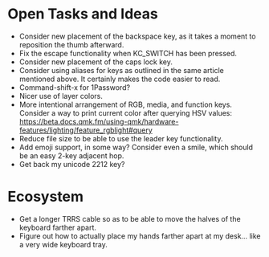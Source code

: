 # Open Tasks and Ideas

* Consider new placement of the backspace key, as it takes a moment
  to reposition the thumb afterward.
* Fix the escape functionality when KC_SWITCH has been pressed.
* Consider new placement of the caps lock key.
* Consider using aliases for keys as outlined in the same article mentioned above.
  It certainly makes the code easier to read.
* Command-shift-x for 1Password?
* Nicer use of layer colors.
* More intentional arrangement of RGB, media, and function keys.
  Consider a way to print current color after querying HSV values:
  https://beta.docs.qmk.fm/using-qmk/hardware-features/lighting/feature_rgblight#query
* Reduce file size to be able to use the leader key functionality.
* Add emoji support, in some way?
  Consider even a smile, which should be an easy 2-key adjacent hop.
* Get back my unicode 2212 key?

# Ecosystem

* Get a longer TRRS cable so as to be able to move the halves of the keyboard
  farther apart.
* Figure out how to actually place my hands farther apart at my desk…
  like a very wide keyboard tray.
